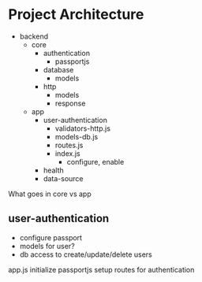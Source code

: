 # Project Architecture

- backend
  - core
    - authentication
      - passportjs
    - database
      - models
    - http
      - models
      - response
  - app
    - user-authentication
      - validators-http.js
      - models-db.js
      - routes.js
      - index.js
        - configure, enable
    - health
    - data-source

What goes in core vs app

## user-authentication

- configure passport
- models for user?
- db access to create/update/delete users

app.js
initialize passportjs
setup routes for authentication
